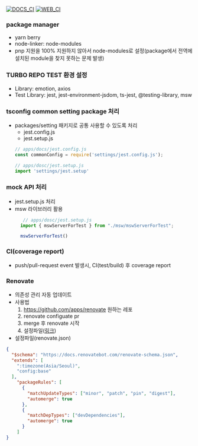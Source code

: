 [![DOCS_CI](https://github.com/kode15333/morerepo-setting/actions/workflows/docs_ci.yml/badge.svg)](https://github.com/kode15333/morerepo-setting/actions/workflows/docs_ci.yml)
[![WEB_CI](https://github.com/kode15333/morerepo-setting/actions/workflows/web_ci.yml/badge.svg)](https://github.com/kode15333/morerepo-setting/actions/workflows/web_ci.yml)
### package manager
- yarn berry
- node-linker: node-modules
- pnp 지원을 100% 지원하지 않아서 node-modules로 설정(package에서 전역에 설치된 module을 찾지 못하는 문제 발생)

### TURBO REPO TEST 환경 설정
- Library: emotion, axios
- Test Library:  jest, jest-environment-jsdom, ts-jest, @testing-library, msw

### tsconfig common setting package 처리
- packages/setting 패키지로  공통 사용할 수 있도록 처리
  - jest.config.js
  - jest.setup.js
  ```js
  // apps/docs/jest.config.js
  const commonConfig = require('settings/jest.config.js');

  // apps/dosc/jest.setup.js
  import 'settings/jest.setup'

  ```

### mock API 처리
- jest.setup.js 처리
- msw 라이브러리 활용
  ```js
     // apps/dosc/jest.setup.js
    import { mswServerForTest } from "./msw/mswServerForTest";

    mswServerForTest()
  ```
### CI(coverage report)
- push/pull-request event 발생시, CI(test/build) 후 coverage report
  
### Renovate
- 의존성 관리 자동 업데이트
- 사용법
  1. https://github.com/apps/renovate 원하는 레포
  2. renovate configuate pr 
  3. merge 후 renovate 시작
  4. 설정파일([링크](https://docs.renovatebot.com/configuration-options))
- 설정파일(renovate.json)  
```json
{
  "$schema": "https://docs.renovatebot.com/renovate-schema.json",
  "extends": [
    ":timezone(Asia/Seoul)",
    "config:base"
  ],
    "packageRules": [
      {
        "matchUpdateTypes": ["minor", "patch", "pin", "digest"],
        "automerge": true
      },
      {
        "matchDepTypes": ["devDependencies"],
        "automerge": true
      }
    ]
}

```
